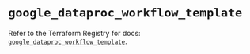 # `google_dataproc_workflow_template`

Refer to the Terraform Registry for docs: [`google_dataproc_workflow_template`](https://registry.terraform.io/providers/hashicorp/google-beta/5.14.0/docs/resources/google_dataproc_workflow_template).
